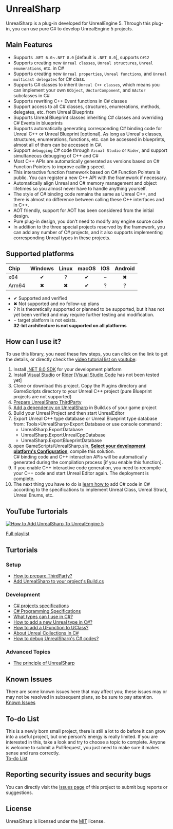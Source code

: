 # UnrealSharp
UnrealSharp is a plug-in developed for UnrealEngine 5. Through this plug-in, you can use pure C# to develop UnrealEngine 5 projects.  

## Main Features
* Supports `.NET 6.0`~`.NET 8.0` [default is `.NET 8.0`], supports `C#12  `
* Supports creating new `Unreal classes`, `Unreal structures`, `Unreal enumerations`, etc. in C#  
* Supports creating new `Unreal properties`, `Unreal functions`, and `Unreal multicast delegates` for C# class.  
* Supports C# classes to inherit `Unreal C++ classes`, which means you can implement your own `UObject`, `UActorComponent`, and `AActor` subclasses in C#   
* Supports rewriting C++ Event functions in C# classes  
* Support access to all C# classes, structures, enumerations, methods, delegates, etc. from Unreal Blueprints  
* Supports Unreal Blueprint classes inheriting C# classes and overriding C# Events in blueprints  
* Supports automatically generating corresponding C# binding code for Unreal C++ or Unreal Blueprint [optional]. As long as Unreal's classes, structures, enumerations, functions, etc. can be accessed in blueprints, almost all of them can be accessed in C#.  
* Support `debugging` C# code through `Visual Studio` or `Rider`, and support simultaneous debugging of C++ and C#  
* Most C++ APIs are automatically generated as versions based on C# Function Pointers to improve calling speed.  
* This interactive function framework based on C# Function Pointers is public. You can register a new C++ API with the framework if necessary.    
* Automatically align Unreal and C# memory management and object lifetimes so you almost never have to handle anything yourself.  
* The style of C# binding code remains the same as Unreal C++, and there is almost no difference between calling these C++ interfaces and in C++.
* AOT friendly, support for AOT has been considered from the initial design.  
* Pure plug-in design, you don’t need to modify any engine source code  
* In addition to the three special projects reserved by the framework, you can add any number of C# projects, and it also supports implementing corresponding Unreal types in these projects.  


## Supported platforms
| Chip  | Windows  | Linux    | macOS    | IOS      | Android |
| :---- | :------: | :------: | :------: | :------: |:------: |
| x64   | &#x2714; | &#x003F; | &#x2714; | &#x2212; |&#x2716; |
| Arm64 | &#x2716; | &#x2716; | &#x2714; | &#x003F; |&#x003F; |

* &#x2714; Supported and verified
* &#x2716; Not supported and no follow-up plans
* &#x003F; It is theoretically supported or planned to be supported, but it has not yet been verified and may require further testing and modification.  
* &#x2212; target platform is not exists.  
**32-bit architecture is not supported on all platforms**

## How can I use it?
To use this library, you need these few steps, you can click on the link to get the details, or directly check the [video tutorial list on youtube](#youtube-turtorials):  
1. Install [.NET 8.0 SDK](https://dotnet.microsoft.com/en-us/download/dotnet/8.0) for your development platform  
2. Install [Visual Studio](https://visualstudio.microsoft.com/vs/) or [Rider](https://www.jetbrains.com/rider/) [[Visual Studio Code](https://code.visualstudio.com/) has not been tested yet]  
3. Clone or download this project. Copy the Plugins directory and GameScripts directory to your Unreal C++ project (pure Blueprint projects are not supported)  
4. [Prepare UnrealSharp ThirdParty](./Docs/PrepareThirdParty.md)  
5. [Add a dependency on UnrealSharp](./Docs/AddUnrealSharpDependency.md) in Build.cs of your game project
6. Build your Unreal Project and then start UnrealEditor  
7. Export Unreal C++ type database or Unreal Blueprint type database from: Tools>UnrealSharp>Export Database or use console command :
    * UnrealSharp.ExportDatabase
    * UnrealSharp.ExportUnrealCppDatabase
    * UnrealSharp.ExportBlueprintDatabase
8. open GameScripts/UnrealSharp.sln, **[Select your development platform's Configuration](./Docs/CSharpBuildConfiguration.md)**, compile this solution.  
C# binding code and C++ interaction APIs will be automatically generated during the compilation process [if you enable this function]. 
9. If you enable C++ interactive code generation, you need to recompile your C++ code and start Unreal Editor again. The deployment is complete.   
10. The next thing you have to do is [learn how to](#turtorials) add C# code in C# according to the specifications to implement Unreal Class, Unreal Struct, Unreal Enums, etc.  

## YouTube Turtorials
[![How to Add UnrealSharp To UnrealEngine 5](https://img.youtube.com/vi/70CmysenDOM/0.jpg)](https://www.youtube.com/watch?v=70CmysenDOM)  

[Full playlist](https://www.youtube.com/watch?v=70CmysenDOM&list=PL-bgMFxHDR7beg5BE_4MwqkpwqFsbsc4c)

## Turtorials
### Setup
* [How to prepare ThirdParty?](./Docs/PrepareThirdParty.md)
* [Add UnrealSharp to your project's Build.cs](./Docs/AddUnrealSharpDependency.md)

### Development
* [C# projects specifications](./Docs/CSharpProjectsSpecifications.md)
* [C# Programming Specifications](./Docs/CSharpProgrammingSpecifications.md)
* [What types can I use in C#?](./Docs/AllSupportedTypes.md)
* [How to add a new Unreal type in C#?](./Docs/NewUnrealTypes.md)  
* [How to add a UFunction to UClass?](./Docs/NewUnrealFunctionInCSharp.md)
* [About Unreal Collections In C#](./Docs/AboutCollections.md)
* [How to debug UnrealSharp's C# codes?](./Docs/DebugUnrealSharp.md)

### Advanced Topics
* [The principle of UnrealSharp](./Docs/ThePrincipleOfUnrealSharp.md)

## Known Issues
There are some known issues here that may affect you; these issues may or may not be resolved in subsequent plans, so be sure to pay attention.  
[Known Issues](./Docs/KnownIssues.md)  

## To-do List
This is a newly born small project, there is still a lot to do before it can grow into a useful project, but one person's energy is really limited. If you are interested in this, take a look and try to choose a topic to complete. Anyone is welcome to submit a PullRequest, you just need to make sure it makes sense and runs correctly.  
[To-do List](./Docs/TodoList.md)

## Reporting security issues and security bugs  
You can directly visit the [issues page](https://github.com/bodong1987/UnrealSharp/issues) of this project to submit bug reports or suggestions.  

## License
UnrealSharp is licensed under the [MIT](LICENSE) license.






